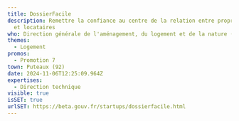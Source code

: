 ```yaml
---
title: DossierFacile
description: Remettre la confiance au centre de la relation entre propriétaires
  et locataires
who: Direction générale de l'aménagement, du logement et de la nature (DGALN)
themes:
  - Logement
promos:
  - Promotion 7
town: Puteaux (92)
date: 2024-11-06T12:25:09.964Z
expertises:
  - Direction technique
visible: true
isSET: true
urlSET: https://beta.gouv.fr/startups/dossierfacile.html
---
```

